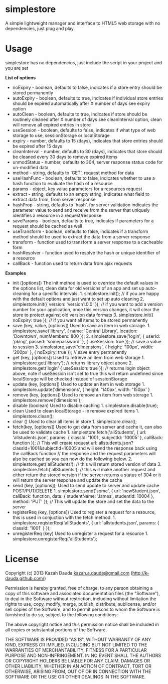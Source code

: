 simplestore
===========

A simple lightweight manager and interface to HTML5 web storage with no dependencies, just plug and play.

Usage
=====
simplestore has no dependencies, just include the script in your project and you are set

__List of options__
* noExpiry      - boolean, defaults to false, indicates if a store entry should be stored permanently
* autoExpiry    - boolean, defaults to true, indicates if individual store entries should be expired automatically after X number of days see expiry option
* autoClean     - boolean, defaults to true, indicates if store should be routinely cleaned after X number of days see cleanInterval option,  clean will remove all expired entries in store
* useSession    - boolean, defaults to false, indicates if what type of web storage to use, sessionStorage or localStorage
* expiry        - number, defaults to 15 (days), indicates that store entries should be expired after 15 days
* cleanInterval - number, defaults to 30 (days), indicates that store should be cleaned every 30 days to remove expired items
* unmodStatus   - number, defaults to 304, server response status code for un-modified data
* method        - string, defaults to 'GET', request method for data
* useHashFunc   - boolean, defaults to false, indicates whether to use a hash function to evaluate the hash of a resource
* params        - object, key value parameters for a resources request
* extract       - string, defaults to an empty string, indicates what field to extract data from, from server response
* hashProp      - string, defaults to 'hash', for server validation indicates the parameter value to send and receive from the server that uniquely identifies a resource in a request/response
* saveParams    - boolean, defaults to true, indicates if parameters for a request should be cached as well
* useTransform  - boolean, defaults to false, indicates if a transform method should be used to extract the data from a server response
* transform     - function used to transform a server response to a cacheable form
* hashResolver  - function used to resolve the hash or unique identifier of a resource
* callBack      - function used to return data from ajax requests

__Examples__
* init ([options])
   The init method is used to override the default values in the options list, clean data for old versions of an app and set up auto-cleaning for a specific intervals. 
      1. simplestore.init(); // if you are happy with the default options and just want to set up auto cleaning 
      2. simplestore.init({ version: 'version1.0.0' }); // if you want to add a version number for your application, once this version changes, it will clear the store to protect against old version data formats
      3. simplestore.init({ noExpiry: true }); // if you want all items to be stored permanently
* save (key, value, [options])
   Used to save an item in web storage.
      1. simplestore.save('library', { name: 'Central Library', location: 'Downtown', numMembers: 800 });
      2. simplestore.save('login', { userId: 'pking', passed: 'somepassword' }, { useSession: true }); // save a value to session
      3. simplestore.save('dimensions', { height: '100px', width: '200px' }, { noExpiry: true }); // save entry permanently
* get (key, [options])
   Used to retrieve an item from web storage
      1. simplestore.get('library'); // returns library object above
      2. simplestore.get('login' { useSession: true }); // returns login object above, note if useSession isn't set to true this will return undefined since localStorage will be checked instead of sessionStorage
* update (key, [options])
   Used to update an item in web storage
      1. simplestore.update('dimensions', { height: '140px', width: '150px' }
* remove (key, [options])
   Used to remove an item from web storage
      1. simplestore.remove('dimesions');
* disable (boolean)
   Used to disable caching 
      1. simplestore.disable(true);
* clean
   Used to clean localStorage - ie remove expired items
      1. simplestore.clean();
* clear ()
   Used to clear all items in store
      1. simplestore.clear();
* fetch(key, [options])
   Used to get data from server and cache it, can also be used to validate cache
      1. simplestore.fetch('allStudents', { url: 'allstudents.json', params: { classId: '1001', subjectId: '10005' }, callBack: function }); 
      // This will create request url: allstudents.json?classId=1001&subjectId=10005 and will send the response back using the callBack function
      // the response and the request parameters will also be cached so you can now do the following below.
      2. simplestore.get('allStudents'); // this will return stored version of data
      3. simplestore.fetch('allStudents'); // this will make another request and either return the stored version if the server returns a status of 304 or it will return the server response and update the cache
* send (key, [options]);
   Used to send update to server and update cache POST/PUT/DELETE
      1. simplestore.send('some', { url: 'newStudent.json', callBack: function, data: { studentName: 'James', studentId: 10004 }, method: 'PUT' }); // This will update the store and set the data to the server
* registerReq (key, [options])
   Used to register a request for a resource, this is used in conjuction with the fetch method.
      1. simplestore.reqisterReq('allStudents', { url: 'allstudents.json', params: { classId: '1001' } });
* unregisterReq (key)
   Used to unregister a request for a resource
      1. simplestore.unregisterReq('allStudents');
   
License
========

Copyright (c) 2013 Kazah Dauda <kazah.a.dauda@gmail.com> (http://k-dauda.github.com/)

Permission is hereby granted, free of charge, to any person obtaining a copy of this software and associated documentation files (the "Software"), to deal in the Software without restriction, including without limitation the rights to use, copy, modify, merge, publish, distribute, sublicense, and/or sell copies of the Software, and to permit persons to whom the Software is furnished to do so, subject to the following conditions: 

The above copyright notice and this permission notice shall be included in all copies or substantial portions of the Software.

THE SOFTWARE IS PROVIDED "AS IS", WITHOUT WARRANTY OF ANY KIND, EXPRESS OR IMPLIED, INCLUDING BUT NOT LIMITED TO THE WARRANTIES OF MERCHANTABILITY, FITNESS FOR A PARTICULAR PURPOSE AND NON-INFRINGEMENT. IN NO EVENT SHALL THE AUTHORS OR COPYRIGHT HOLDERS BE LIABLE FOR ANY CLAIM, DAMAGES OR OTHER LIABILITY, WHETHER IN AN ACTION OF CONTRACT, TORT OR OTHERWISE, ARISING FROM, OUT OF OR IN CONNECTION WITH THE SOFTWARE OR THE USE OR OTHER DEALINGS IN THE SOFTWARE.

